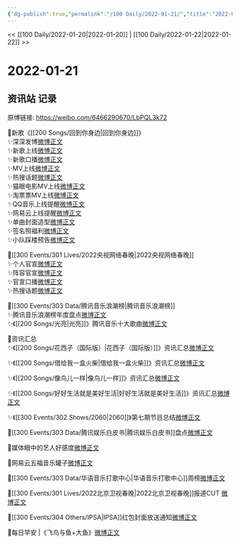 ```yaml
---
{"dg-publish":true,"permalink":"/100 Daily/2022-01-21/","title":"2022-01-21","created":"2022-12-22T16:26:56.000+08:00","updated":"2023-01-09T17:24:41.969+08:00"}
---
```



<< [[100 Daily/2022-01-20\|2022-01-20]] | [[100 Daily/2022-01-22\|2022-01-22]] >>

# 2022-01-21

## 资讯站 记录

原博链接: https://weibo.com/6466290670/LbPQL3k72

🌟新歌《[[200 Songs/回到你身边\|回到你身边]]》  
✨深深发博[微博正文](https://m.weibo.cn/6466290670/4728021305264887)  
✨新歌上线[微博正文](https://m.weibo.cn/6466290670/4728020675597531)  
✨新歌口播[微博正文](https://m.weibo.cn/6466290670/4728023323247608)  
✨MV上线[微博正文](https://m.weibo.cn/6466290670/4728021057540767)  
✨热搜话题[微博正文](https://m.weibo.cn/6466290670/4728137902460773)  
✨猫眼电影MV上线[微博正文](https://m.weibo.cn/6466290670/4728020239911266)  
✨淘票票MV上线[微博正文](https://m.weibo.cn/6466290670/4728021484830738)  
✨QQ音乐上线提醒[微博正文](https://m.weibo.cn/6466290670/4728019207325503)  
✨网易云上线提醒[微博正文](https://m.weibo.cn/6466290670/4728021091881796)  
✨单曲封面造型[微博正文](https://m.weibo.cn/6466290670/4728041328611512)  
✨签名照福利[微博正文](https://m.weibo.cn/6466290670/4728110539606437)  
✨小队踩楼预告[微博正文](https://m.weibo.cn/6466290670/4728059975961540)

🌟[[300 Events/301 Lives/2022央视网络春晚\|2022央视网络春晚]]  
✨个人官宣[微博正文](https://m.weibo.cn/6466290670/4728044985516151)  
✨阵容官宣[微博正文](https://m.weibo.cn/6466290670/4728048546743057)  
✨官宣口播[微博正文](https://m.weibo.cn/6466290670/4728065073087008)  
✨热搜话题[微博正文](https://m.weibo.cn/6466290670/4728147356156645)

🌟[[300 Events/303 Data/腾讯音乐浪潮榜\|腾讯音乐浪潮榜]]  
✨腾讯音乐浪潮榜年度盘点[微博正文](https://m.weibo.cn/6466290670/4728009581397540)  
✨《[[200 Songs/光亮\|光亮]]》腾讯音乐十大歌曲[微博正文](https://m.weibo.cn/6466290670/4728049335535551)

🌟资讯汇总  
✨《[[200 Songs/花西子（国际版）\|花西子（国际版）]]》资讯汇总[微博正文](https://m.weibo.cn/6466290670/4728154554633525)

✨《[[200 Songs/借给我一盒火柴\|借给我一盒火柴]]》资讯汇总[微博正文](https://m.weibo.cn/6466290670/4728156625306948)

✨《[[200 Songs/像鸟儿一样\|像鸟儿一样]]》资讯汇总[微博正文](https://m.weibo.cn/6466290670/4728162019443309)

✨《[[200 Songs/好好生活就是美好生活\|好好生活就是美好生活]]》资讯汇总[微博正文](https://m.weibo.cn/6466290670/4728164737094591)

✨《[[300 Events/302 Shows/2060\|2060]]》第七期节目总结[微博正文](https://m.weibo.cn/6466290670/4728181402371070)

🌟[[300 Events/303 Data/腾讯娱乐白皮书\|腾讯娱乐白皮书]]盘点[微博正文](https://m.weibo.cn/6466290670/4728013603996243)

🌟媒体眼中的艺人好感度[微博正文](https://m.weibo.cn/6466290670/4728000253788907)

🌟网易云五福音乐罐子[微博正文](https://m.weibo.cn/6466290670/4728009792427923)

🌟[[300 Events/303 Data/华语音乐打歌中心\|华语音乐打歌中心]]周榜[微博正文](https://m.weibo.cn/6466290670/4728040418448035)

🌟[[300 Events/301 Lives/2022北京卫视春晚\|2022北京卫视春晚]]报道CUT [微博正文](https://m.weibo.cn/6466290670/4728221055323442)

🌟[[300 Events/304 Others/IPSA\|IPSA]]红包封面放送通知[微博正文](https://m.weibo.cn/6466290670/4728092599257521)

🌟每日早安 |《飞鸟与鱼+大鱼》[微博正文](https://m.weibo.cn/6466290670/4727994687688071)
